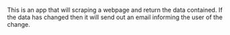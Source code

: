 This is an app that will scraping a webpage and return the data contained. If the data has changed then it will send out an email informing the user of the change. 